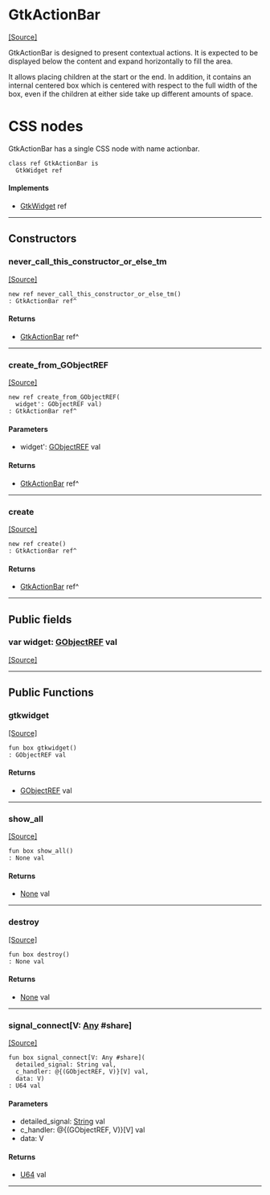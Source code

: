 # GtkActionBar
<span class="source-link">[[Source]](src/gtk3/GtkActionBar.md#L6)</span>

GtkActionBar is designed to present contextual actions. It is
expected to be displayed below the content and expand horizontally
to fill the area.

It allows placing children at the start or the end. In addition, it
contains an internal centered box which is centered with respect to
the full width of the box, even if the children at either side take
up different amounts of space.

# CSS nodes

GtkActionBar has a single CSS node with name actionbar.


```pony
class ref GtkActionBar is
  GtkWidget ref
```

#### Implements

* [GtkWidget](gtk3-GtkWidget.md) ref

---

## Constructors

### never_call_this_constructor_or_else_tm
<span class="source-link">[[Source]](src/gtk3/GtkActionBar.md#L24)</span>


```pony
new ref never_call_this_constructor_or_else_tm()
: GtkActionBar ref^
```

#### Returns

* [GtkActionBar](gtk3-GtkActionBar.md) ref^

---

### create_from_GObjectREF
<span class="source-link">[[Source]](src/gtk3/GtkActionBar.md#L27)</span>


```pony
new ref create_from_GObjectREF(
  widget': GObjectREF val)
: GtkActionBar ref^
```
#### Parameters

*   widget': [GObjectREF](gtk3-..-gobject-GObjectREF.md) val

#### Returns

* [GtkActionBar](gtk3-GtkActionBar.md) ref^

---

### create
<span class="source-link">[[Source]](src/gtk3/GtkActionBar.md#L31)</span>


```pony
new ref create()
: GtkActionBar ref^
```

#### Returns

* [GtkActionBar](gtk3-GtkActionBar.md) ref^

---

## Public fields

### var widget: [GObjectREF](gtk3-..-gobject-GObjectREF.md) val
<span class="source-link">[[Source]](src/gtk3/GtkActionBar.md#L21)</span>



---

## Public Functions

### gtkwidget
<span class="source-link">[[Source]](src/gtk3/GtkActionBar.md#L23)</span>


```pony
fun box gtkwidget()
: GObjectREF val
```

#### Returns

* [GObjectREF](gtk3-..-gobject-GObjectREF.md) val

---

### show_all
<span class="source-link">[[Source]](src/gtk3/GtkWidget.md#L4)</span>


```pony
fun box show_all()
: None val
```

#### Returns

* [None](builtin-None.md) val

---

### destroy
<span class="source-link">[[Source]](src/gtk3/GtkWidget.md#L7)</span>


```pony
fun box destroy()
: None val
```

#### Returns

* [None](builtin-None.md) val

---

### signal_connect\[V: [Any](builtin-Any.md) #share\]
<span class="source-link">[[Source]](src/gtk3/GtkWidget.md#L10)</span>


```pony
fun box signal_connect[V: Any #share](
  detailed_signal: String val,
  c_handler: @{(GObjectREF, V)}[V] val,
  data: V)
: U64 val
```
#### Parameters

*   detailed_signal: [String](builtin-String.md) val
*   c_handler: @{(GObjectREF, V)}[V] val
*   data: V

#### Returns

* [U64](builtin-U64.md) val

---

